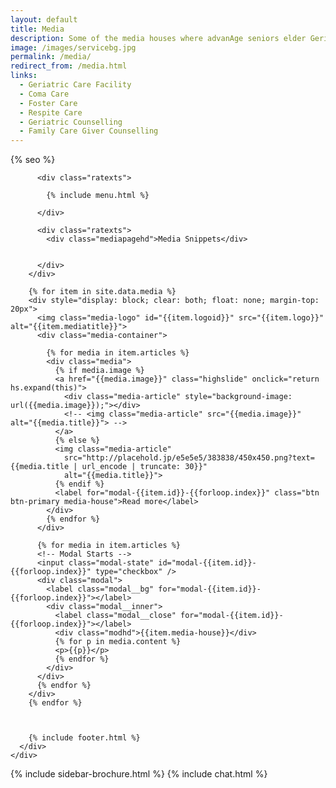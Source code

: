 ```yaml
---
layout: default
title: Media
description: Some of the media houses where advanAge seniors elder Geriatric Care Facility has been featured.
image: /images/servicebg.jpg
permalink: /media/
redirect_from: /media.html
links:
  - Geriatric Care Facility
  - Coma Care
  - Foster Care
  - Respite Care
  - Geriatric Counselling
  - Family Care Giver Counselling
---
```



<head>
  <meta http-equiv="Content-Type" content="text/html; charset=utf-8" />
  <link rel="shortcut icon" href="/images/favicon.ico" type="image/x-icon">
  <link rel="icon" href="/images/favicon.ico" type="image/x-icon">

  <meta name="viewport" content="width=device-width, initial-scale=1">

  {% seo %}

  <meta name="keywords"
    content="seniors care, elder care, assisted living homes, coma care, dementia care, Alzheimer's care, respite care, foster care, hospice care, domicilary care, Geriatric Care Facility, old age home, bed ridden patients, Intervention patients, tracheotomy patients, colostomy, catheter, nasal feeding, PEG feeding, geriatric counseling, senior counseling, old age care, home nursing, elderly care taker,senior care giver,trained home nurses, trained senior carer, gerentology experts, research, seminar, international faculty in gerentology" />

  <link href="/assets/css/advant.css" rel="stylesheet" type="text/css" />


  <!--popup content start here-->
  <link href="/pop/modelpop.css" rel="stylesheet" type="text/css">
  <!--popup content end here-->


  <!--image zooming script start here-->

  <script   src="/highslide/highslide-with-gallery.js"></script>
  <link rel="stylesheet" type="text/css" href="/highslide/highslide.css">

  <!--
	1) Optionally override the settings defined at the top
	of the highslide.js file. The parameter hs.graphicsDir is important!
-->

  <script  >
    hs.graphicsDir = '/highslide/graphics/';
    hs.align = 'center';
    hs.transitions = ['expand', 'crossfade'];
    hs.outlineType = 'rounded-white';
    hs.wrapperClassName = 'controls-in-heading';
    hs.fadeInOut = true;
    //hs.dimmingOpacity = 0.75;

    // Add the controlbar
    if (hs.addSlideshow) hs.addSlideshow({
      //slideshowGroup: 'group1',
      interval: 5000,
      repeat: false,
      useControls: true,
      fixedControls: false,
      overlayOptions: {
        opacity: 1,
        position: 'top left',
        hideOnMouseOut: false
      }
    });
  </script>
  <!--image zooming script end here-->

  <!--sidebar script start from here-->
  <script src="/sidebar/jquery.js"  ></script>
  <link href="/sidebar/sidebar.css" rel="stylesheet" type="text/css" />
  <script  >
    jQuery(document).ready(
      function () {
        jQuery("#facebook_right").hover(function () { jQuery(this).stop(true, false).animate({ right: 0 }, 500); },
          function () { jQuery("#facebook_right").stop(true, false).animate({ right: -325 }, 500); });

        jQuery("#twitter_right").hover(function () { jQuery(this).stop(true, false).animate({ right: 0 }, 500); },
          function () { jQuery("#twitter_right").stop(true, false).animate({ right: -325 }, 500); });

        jQuery("#testimoni_right").hover(function () { jQuery(this).stop(true, false).animate({ right: 0 }, 500); },
          function () { jQuery("#testimoni_right").stop(true, false).animate({ right: -300 }, 500); });
      });
  </script>

  <!--sidebar script end from here-->
  <!--mobile menu start-->
  <link rel="stylesheet" href="/respmenu/responsivemobilemenu.css" type="text/css" />
  <script   src="/respmenu/responsivemobilemenu.js"></script>
  <!--mobile menu end-->



  <!-- Google Analytics -->
  <script async src="https://www.googletagmanager.com/gtag/js?id=UA-140719676-1"></script>
  <script>
    window.dataLayer = window.dataLayer || [];
    function gtag() { dataLayer.push(arguments); }
    gtag('js', new Date());

    gtag('config', 'UA-140719676-1');
  </script>

  <link rel="stylesheet" type="text/css" href="/assets/css/oldsite.css">


<!-- sidebar style -->
  <style>
  .newformbord {
    font-family: Verdana, Arial, Helvetica, sans-serif;
    border: 1px solid #99CC00;
    font-size: 11px;
    line-height: 20px;
    font-weight: normal;
    color: #333333;
    text-decoration: none;
    height: 20px;
    width: 138px;
  }

  .blacktext {
    font-family: Arial;
    font-size: 12px;
    line-height: 18px;
    font-weight: normal;
    color: #666666;
    text-decoration: none;
  }

  .gren {
    font-family: Arial;
    font-size: 0.8rem;
    line-height: 18px;
    font-weight: normal;
    color: #009900;
    text-decoration: none;
  }

  .p-2 {
    padding: 0.5rem 1rem;
  }

  .contact-card p {
    margin: 0 !important;
    font-size: 0.9rem;
    line-height: 1.2;
  }

  .contact-card h3 {
    margin: 0 !important;
    font-weight: bold;
    padding-bottom: 0.5rem;
  }

  .e-broch {
    position: static !important;
  }

  #facebook_right, #twitter_right {
    top: 15%; 
    right: -325px; 
    border: 1px solid #822206;
  }
</style>
</head>

<body>
  <div id="medibg">
    <div id="foot">
      <div id="fix">
        <div id="actual">

          <div class="ratexts">

            {% include menu.html %}

          </div>

          <div class="ratexts">
            <div class="mediapagehd">Media Snippets</div>


          </div>
        </div>

        {% for item in site.data.media %}
        <div style="display: block; clear: both; float: none; margin-top: 20px">
          <img class="media-logo" id="{{item.logoid}}" src="{{item.logo}}" alt="{{item.mediatitle}}">
          <div class="media-container">

            {% for media in item.articles %}
            <div class="media">
              {% if media.image %}
              <a href="{{media.image}}" class="highslide" onclick="return hs.expand(this)">
                <div class="media-article" style="background-image: url({{media.image}});"></div>
                <!-- <img class="media-article" src="{{media.image}}" alt="{{media.title}}"> -->
              </a>
              {% else %}
              <img class="media-article"
                src="http://placehold.jp/e5e5e5/383838/450x450.png?text={{media.title | url_encode | truncate: 30}}"
                alt="{{media.title}}">
              {% endif %}
              <label for="modal-{{item.id}}-{{forloop.index}}" class="btn btn-primary media-house">Read more</label>
            </div>
            {% endfor %}
          </div>

          {% for media in item.articles %}
          <!-- Modal Starts -->
          <input class="modal-state" id="modal-{{item.id}}-{{forloop.index}}" type="checkbox" />
          <div class="modal">
            <label class="modal__bg" for="modal-{{item.id}}-{{forloop.index}}"></label>
            <div class="modal__inner">
              <label class="modal__close" for="modal-{{item.id}}-{{forloop.index}}"></label>
              <div class="modhd">{{item.media-house}}</div>
              {% for p in media.content %}
              <p>{{p}}</p>
              {% endfor %}
            </div>
          </div>
          {% endfor %}
        </div>
        {% endfor %}



        {% include footer.html %}
      </div>
    </div>
  </div>




  {% include sidebar-brochure.html %}
  {% include chat.html %}

  <script src="//instant.page/3.0.0" type="module" defer
    integrity="sha384-OeDn4XE77tdHo8pGtE1apMPmAipjoxUQ++eeJa6EtJCfHlvijigWiJpD7VDPWXV1"></script>
</body>
